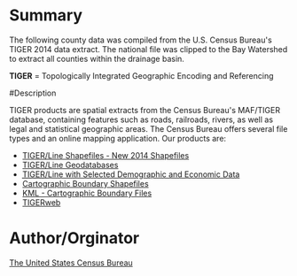 # Summary
  
 The following county data was compiled from the U.S. Census Bureau's TIGER 2014 data extract.  The national file was clipped to the Bay Watershed to extract all counties within the drainage basin.

 <strong>TIGER</strong> = Topologically Integrated Geographic Encoding and Referencing

#Description
 
 TIGER products are spatial extracts from the Census Bureau's MAF/TIGER database, containing features such as roads, railroads, rivers, as well as legal and statistical geographic areas. The Census Bureau offers several file types and an online mapping application. Our products are:

 <ul>
              <li><a href="tiger-line.html" title="TIGER/Line Shapefiles"> TIGER/Line Shapefiles  - New 2014 Shapefiles</a></li>
              <li><a href="tiger-geodatabases.html" title="TIGER Geodatabases"> TIGER/Line Geodatabases</a></li>
              <li><a href="tiger-data.html" title="TIGER/Line Shapefiles &amp; Geodatabases pre-joined with data"><abbr title="Topologically Integrated Geographic Encoding and Referencing">TIGER</abbr>/Line with Selected Demographic and Economic Data</a></li>
              <li><a href="tiger-cart-boundary.html" title="Cartographic Boundary Shapefiles">Cartographic Boundary Shapefiles</a></li>
              <li><a href="tiger-kml.html" title="KML - Cartographic Boundary Files">KML - Cartographic Boundary Files</a></li>
              <li><a href="http://tigerweb.geo.census.gov/tigerwebmain/tigerweb_main.html" title="TIGERweb">TIGERweb</a></li>
            </ul>



# Author/Orginator
<a href="https://www.census.gov/geo/maps-data/data/tiger-line.html">The United States Census Bureau</a>



